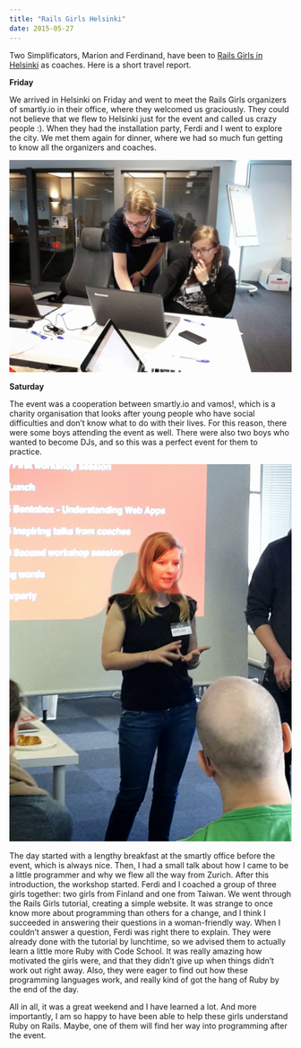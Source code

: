 ```yaml
---
title: "Rails Girls Helsinki"
date: 2015-05-27
---
```


Two Simplificators, Marion and Ferdinand, have been to [Rails Girls in Helsinki](http://railsgirls.com/helsinki) as coaches. Here is a short travel report.

**Friday**

We arrived in Helsinki on Friday and went to meet the Rails Girls organizers of smartly.io in their office, where they welcomed us graciously. They could not believe that we flew to Helsinki just for the event and called us crazy people :). When they had the installation party, Ferdi and I went to explore the city. We met them again for dinner, where we had so much fun getting to know all the organizers and coaches.

![Ferdinand coaching](images/img_20150509_113745.jpg)

**Saturday**

The event was a cooperation between smartly.io and vamos!, which is a charity organisation that looks after young people who have social difficulties and don’t know what to do with their lives. For this reason, there were some boys attending the event as well. There were also two boys who wanted to become DJs, and so this was a perfect event for them to practice.

![Marion presenting](images/20150509_095745.jpg)

The day started with a lengthy breakfast at the smartly office before the event, which is always nice. Then, I had a small talk about how I came to be a little programmer and why we flew all the way from Zurich. After this introduction, the workshop started. Ferdi and I coached a group of three girls together: two girls from Finland and one from Taiwan. We went through the Rails Girls tutorial, creating a simple website. It was strange to once know more about programming than others for a change, and I think I succeeded in answering their questions in a woman-friendly way. When I couldn’t answer a question, Ferdi was right there to explain. They were already done with the tutorial by lunchtime, so we advised them to actually learn a little more Ruby with Code School. It was really amazing how motivated the girls were, and that they didn’t give up when things didn’t work out right away. Also, they were eager to find out how these programming languages work, and really kind of got the hang of Ruby by the end of the day.

All in all, it was a great weekend and I have learned a lot. And more importantly, I am so happy to have been able to help these girls understand Ruby on Rails. Maybe, one of them will find her way into programming after the event.
